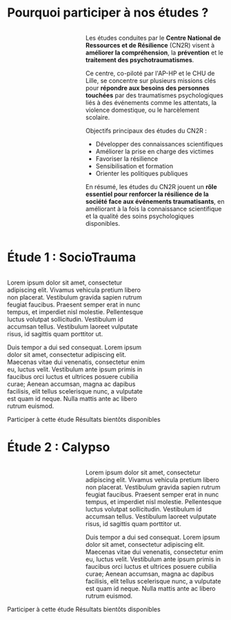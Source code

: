 # Pourquoi participer à nos études ?

<div class="columns">
    <img src="{{ ASSET static/misc/path.webp }}" style="flex: 1;" alt="" />
    <div style="flex: 2;">
        <p>Les études conduites par le <b>Centre National de Ressources et de Résilience</b> (CN2R) visent à <b>améliorer la compréhension</b>, la <b>prévention</b> et le <b>traitement des psychotraumatismes</b>.
        <p>Ce centre, co-piloté par l'AP-HP et le CHU de Lille, se concentre sur plusieurs missions clés pour <b>répondre aux besoins des personnes touchées</b> par des traumatismes psychologiques liés à des événements comme les attentats, la violence domestique, ou le harcèlement scolaire.
        <p>Objectifs principaux des études du CN2R :
        <ul>
            <li>Développer des connaissances scientifiques
            <li>Améliorer la prise en charge des victimes
            <li>Favoriser la résilience
            <li>Sensibilisation et formation
            <li>Orienter les politiques publiques
        </ul>
        <p>En résumé, les études du CN2R jouent un <b>rôle essentiel pour renforcer la résilience de la société face aux événements traumatisants</b>, en améliorant à la fois la connaissance scientifique et la qualité des soins psychologiques disponibles.
    </div>
</div>

# Étude 1 : SocioTrauma

<div class="columns">
    <div style="flex: 2;">
        <p>Lorem ipsum dolor sit amet, consectetur adipiscing elit. Vivamus vehicula pretium libero non placerat. Vestibulum gravida sapien rutrum feugiat faucibus. Praesent semper erat in nunc tempus, et imperdiet nisl molestie. Pellentesque luctus volutpat sollicitudin. Vestibulum id accumsan tellus. Vestibulum laoreet vulputate risus, id sagittis quam porttitor ut.
        <p>Duis tempor a dui sed consequat. Lorem ipsum dolor sit amet, consectetur adipiscing elit. Maecenas vitae dui venenatis, consectetur enim eu, luctus velit. Vestibulum ante ipsum primis in faucibus orci luctus et ultrices posuere cubilia curae; Aenean accumsan, magna ac dapibus facilisis, elit tellus scelerisque nunc, a vulputate est quam id neque. Nulla mattis ante ac libero rutrum euismod.
    </div>
    <img src="{{ ASSET static/misc/hands.webp }}" style="flex: 1;" alt="" />
</div>

<div class="buttons">
    <a>Participer à cette étude</a>
    <a class="disabled">Résultats bientôts disponibles</a>
</div>

# Étude 2 : Calypso

<div class="columns">
    <img src="{{ ASSET static/misc/support.webp }}" style="flex: 1;" alt="" />
    <div style="flex: 2;">
        <p>Lorem ipsum dolor sit amet, consectetur adipiscing elit. Vivamus vehicula pretium libero non placerat. Vestibulum gravida sapien rutrum feugiat faucibus. Praesent semper erat in nunc tempus, et imperdiet nisl molestie. Pellentesque luctus volutpat sollicitudin. Vestibulum id accumsan tellus. Vestibulum laoreet vulputate risus, id sagittis quam porttitor ut.
        <p>Duis tempor a dui sed consequat. Lorem ipsum dolor sit amet, consectetur adipiscing elit. Maecenas vitae dui venenatis, consectetur enim eu, luctus velit. Vestibulum ante ipsum primis in faucibus orci luctus et ultrices posuere cubilia curae; Aenean accumsan, magna ac dapibus facilisis, elit tellus scelerisque nunc, a vulputate est quam id neque. Nulla mattis ante ac libero rutrum euismod.
    </div>
</div>

<div class="buttons">
    <a>Participer à cette étude</a>
    <a class="disabled">Résultats bientôts disponibles</a>
</div>
